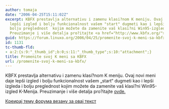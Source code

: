 ```yaml
---
author: tomaja
date: "2006-04-25T15:11:02Z"
excerpt: KBFX prestavlja alternativu i zamenu klasi?nom K meniju. Ovaj novi meni daje
  lepši izgled i bolju funkcionalnost vašem "start" dugmeti kao i lepši izgleda i
  bolju preglednost  kojim možete da zamenite vaš klasi?ni Win95-izgled K-Menija.
  Preuzimanje i više detalja pro?itajte <a href="http://www.kbfx.org/">ovde.</a>
guid: https://forum.linuxo.org/2006/04/25/promenite-svoj-k-meni-sa-kbfx/
id: 1131
tc-thumb-fld:
- a:2:{s:9:"_thumb_id";b:0;s:11:"_thumb_type";s:10:"attachment";}
title: Promenite svoj K meni sa KBFX
url: /promenite-svoj-k-meni-sa-kbfx/
---
```

KBFX prestavlja alternativu i zamenu klasi?nom K meniju. Ovaj novi meni daje lepši izgled i bolju funkcionalnost vašem &#8222;start&#8220; dugmeti kao i lepši izgleda i bolju preglednost kojim možete da zamenite vaš klasi?ni Win95-izgled K-Menija. Preuzimanje i više detalja pro?itajte [ovde.](http://www.kbfx.org/)<!--break-->

[Креирај тему форума везану за овај текст](https://linuxo.org/nova-tema-na-forumu/?se_pid=1131)